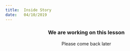 ```yaml
---
title:  Inside Story
date:   04/10/2019
---
```


### <center>We are working on this lesson</center>
<center>Please come back later</center>